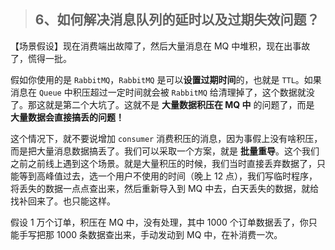 
> ## 6、如何解决消息队列的延时以及过期失效问题？ 

【场景假设】现在消费端出故障了，然后大量消息在 MQ 中堆积，现在出事故了，慌得一批。

假如你使用的是 `RabbitMQ`，`RabbitMQ` 是可以**设置过期时间**的，也就是 `TTL`。如果消息在 `Queue` 中积压超过一定时间就会被 `RabbitMQ` 给清理掉了，这个数据就没了。那这就是第二个大坑了。这就不是 **大量数据积压在 MQ 中** 的问题了，而是 **大量数据会直接搞丢的问题！**

这个情况下，就不要说增加 `consumer` 消费积压的消息，因为事假上没有啥积压，而是把大量消息数据搞丢了。我们可以采取一个方案，就是 **批量重导**。这个我们之前之前线上遇到这个场景。就是大量积压的时候，我们当时直接丢弃数据了，只能等到高峰值过去，选一个用户不使用的时间（晚上 12 点），我们写临时程序，将丢失的数据一点点查出来，然后重新导入到 MQ 中去，白天丢失的数据，就给找补回来了。也只能这样。

假设 1 万个订单，积压在 MQ 中，没有处理，其中 1000 个订单数据丢了，你只能手写把那 1000 条数据查出来，手动发动到 MQ 中，在补消费一次。

